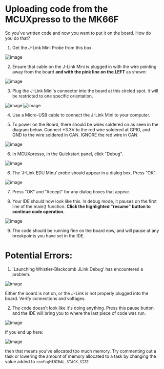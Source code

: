# Uploading code from the MCUXpresso to the MK66F

So you've written code and now you want to put it on the board. How do you do that?


1. Get the J-Link Mini Probe from this box.

![image](https://user-images.githubusercontent.com/69891140/151716280-574579f7-8aa1-4ac5-a8fe-745fafc95289.png)

2. Ensure that cable on the J-Link Mini is plugged in with the wire pointing away from the board **and with the pink line on the LEFT** as shown:

![image](https://user-images.githubusercontent.com/69891140/151716306-62e0cfc8-4e3a-4dc6-beaa-f05352ea7155.png)

3. Plug the J-Link Mini's connector into the board at this circled spot. It will be restricted to one specific orientation.

![image](https://user-images.githubusercontent.com/69891140/151716409-b893840f-f818-4737-b88c-d6df6e253928.png)
![image](https://user-images.githubusercontent.com/69891140/151716414-39f17d59-3fd6-4d17-b658-0f134b477c48.png)

4. Use a Micro-USB cable to connect the J-Link Mini to your computer.

5. To power on the Board, there should be wires soldered on as seen in the diagram below. Connect +3.3V to the red wire soldered at GPIO, and GND to the wire soldered in CAN. IGNORE the red wire in CAN.

![image](https://user-images.githubusercontent.com/69891140/151717244-1f1ae573-186e-41f7-983d-1e57107b741c.png)

6. In MCUXpresso, in the Quickstart panel, click "Debug".

![image](https://user-images.githubusercontent.com/69891140/151716184-0bdc970c-c7c5-4da8-8b9d-f105cbf78869.png)

6. The 'J-Link EDU Minu' probe should appear in a dialog box. Press "OK".

![image](https://user-images.githubusercontent.com/69891140/151716705-845937de-adaf-4fe3-aaf9-ef90ae962882.png)

7. Press "OK" and "Accept" for any dialog boxes that appear.

8. Your IDE should now look like this. In debug mode, it pauses on the first line of the main() function. **Click the highlighted "resume" button to continue code operation**.

![image](https://user-images.githubusercontent.com/69891140/151716872-9aa19c07-7326-4d37-b521-722b7698a970.png)

9. The code should be running fine on the board now, and will pause at any breakpoints you have set in the IDE.

# Potential Errors:
1. 'Launching Whistler-Blackcomb JLink Debug' has encountered a problem.

![image](https://user-images.githubusercontent.com/69891140/151716960-e75454b7-5434-4ac4-ace6-62094893c9e3.png)

Either the board is not on, or the J-Link is not properly plugged into the board. Verify connections and voltages.

2. The code doesn't look like it's doing anything. Press this pause button and the IDE will bring you to where the last piece of code was run.

![image](https://user-images.githubusercontent.com/69891140/151717012-2923df73-c407-44e7-ad54-714a85aa3b0e.png)

If you end up here:

![image](https://user-images.githubusercontent.com/69891140/151717045-54b6c51a-07e8-4486-9077-652b2e0a49c4.png)

then that means you've allocated too much memory. Try commenting out a task or lowering the amount of memory allocated to a task by changing the value added to ``configMINIMAL_STACK_SIZE``


